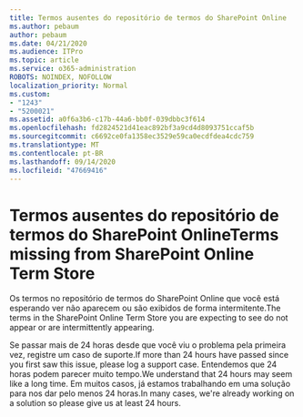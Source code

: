 ```yaml
---
title: Termos ausentes do repositório de termos do SharePoint Online
ms.author: pebaum
author: pebaum
ms.date: 04/21/2020
ms.audience: ITPro
ms.topic: article
ms.service: o365-administration
ROBOTS: NOINDEX, NOFOLLOW
localization_priority: Normal
ms.custom:
- "1243"
- "5200021"
ms.assetid: a0f6a3b6-c17b-44a6-bb0f-039dbbc3f614
ms.openlocfilehash: fd2824521d41eac892bf3a9cd4d8093751ccaf5b
ms.sourcegitcommit: c6692ce0fa1358ec3529e59ca0ecdfdea4cdc759
ms.translationtype: MT
ms.contentlocale: pt-BR
ms.lasthandoff: 09/14/2020
ms.locfileid: "47669416"
---
```

# <a name="terms-missing-from-sharepoint-online-term-store"></a><span data-ttu-id="f0ff1-102">Termos ausentes do repositório de termos do SharePoint Online</span><span class="sxs-lookup"><span data-stu-id="f0ff1-102">Terms missing from SharePoint Online Term Store</span></span>

<span data-ttu-id="f0ff1-103">Os termos no repositório de termos do SharePoint Online que você está esperando ver não aparecem ou são exibidos de forma intermitente.</span><span class="sxs-lookup"><span data-stu-id="f0ff1-103">The terms in the SharePoint Online Term Store you are expecting to see do not appear or are intermittently appearing.</span></span>
  
<span data-ttu-id="f0ff1-104">Se passar mais de 24 horas desde que você viu o problema pela primeira vez, registre um caso de suporte.</span><span class="sxs-lookup"><span data-stu-id="f0ff1-104">If more than 24 hours have passed since you first saw this issue, please log a support case.</span></span> <span data-ttu-id="f0ff1-105">Entendemos que 24 horas podem parecer muito tempo.</span><span class="sxs-lookup"><span data-stu-id="f0ff1-105">We understand that 24 hours may seem like a long time.</span></span> <span data-ttu-id="f0ff1-106">Em muitos casos, já estamos trabalhando em uma solução para nos dar pelo menos 24 horas.</span><span class="sxs-lookup"><span data-stu-id="f0ff1-106">In many cases, we're already working on a solution so please give us at least 24 hours.</span></span>
  